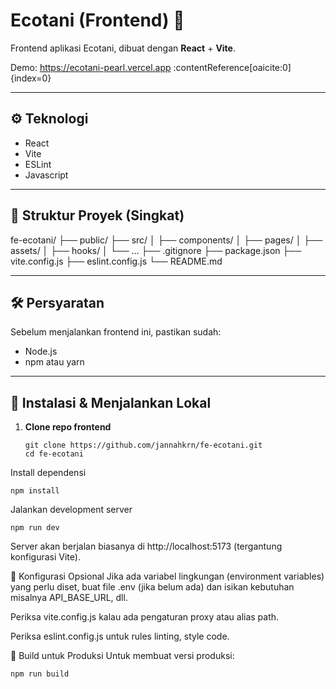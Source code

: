 # Ecotani (Frontend) 🌿

Frontend aplikasi Ecotani, dibuat dengan **React** + **Vite**.

Demo: https://ecotani-pearl.vercel.app :contentReference[oaicite:0]{index=0}

---

## ⚙️ Teknologi

- React  
- Vite  
- ESLint  
- Javascript  

---

## 📂 Struktur Proyek (Singkat)

fe-ecotani/
├── public/
├── src/
│ ├── components/
│ ├── pages/
│ ├── assets/
│ ├── hooks/
│ └── ...
├── .gitignore
├── package.json
├── vite.config.js
├── eslint.config.js
└── README.md

---

## 🛠️ Persyaratan

Sebelum menjalankan frontend ini, pastikan sudah:

- Node.js  
- npm atau yarn  

---

## 🚀 Instalasi & Menjalankan Lokal

1. **Clone repo frontend**  
   ```
   git clone https://github.com/jannahkrn/fe-ecotani.git
   cd fe-ecotani
Install dependensi
```
npm install
```
Jalankan development server
```
npm run dev
```
Server akan berjalan biasanya di http://localhost:5173 (tergantung konfigurasi Vite).

🔧 Konfigurasi Opsional
Jika ada variabel lingkungan (environment variables) yang perlu diset, buat file .env (jika belum ada) dan isikan kebutuhan misalnya API_BASE_URL, dll.

Periksa vite.config.js kalau ada pengaturan proxy atau alias path.

Periksa eslint.config.js untuk rules linting, style code.

📄 Build untuk Produksi
Untuk membuat versi produksi:
```
npm run build
```
